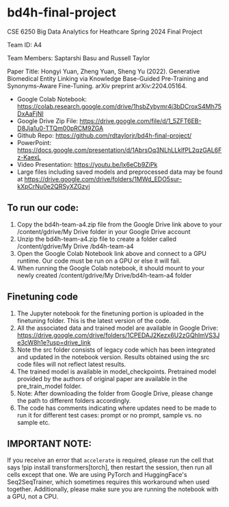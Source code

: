 # bd4h-final-project
CSE 6250 Big Data Analytics for Heathcare 
Spring 2024
Final Project

Team ID:  A4

Team Members:  Saptarshi Basu and Russell Taylor

Paper Title:  Hongyi Yuan, Zheng Yuan, Sheng Yu (2022). Generative Biomedical Entity Linking via Knowledge Base-Guided Pre-Training and Synonyms-Aware Fine-Tuning. arXiv preprint arXiv:2204.05164.

* Google Colab Notebook: https://colab.research.google.com/drive/1hsbZybymr4j3bDCroxS4Mh75DxAaFjNI
* Google Drive Zip File: https://drive.google.com/file/d/1_5ZFT6EB-D8Jja1u0-TTQm00pRCM9ZGA
* Github Repo: https://github.com/rdtaylorjr/bd4h-final-project/
* PowerPoint: https://docs.google.com/presentation/d/1AbrsOq3NLhLLklfPL2qzGAL6Fz-KaexL
* Video Presentation: https://youtu.be/lx6eCb9ZiPk
* Large files including saved models and preprocessed data may be found at https://drive.google.com/drive/folders/1MWd_EDO5sur-kXpCrNu0e2QRSyXZGzvj

## To run our code:
1. Copy the bd4h-team-a4.zip file from the Google Drive link above to your /content/gdrive/My Drive folder in your Google Drive account
2. Unzip the bd4h-team-a4.zip file to create a folder called /content/gdrive/My Drive /bd4h-team-a4
3. Open the Google Colab Notebook link above and connect to a GPU runtime. Our code must be run on a GPU or else it will fail.
4. When running the Google Colab notebook, it should mount to your newly created /content/gdrive/My Drive/bd4h-team-a4 folder

## Finetuning code
1. The Jupyter notebook for the finetuning portion is uploaded in the finetuning folder. This is the latest version of the code.
2. All the associated data and trained model are available in Google Drive: https://drive.google.com/drive/folders/1CPEDAJ2Kezx6U2zGQhlmVS3Je3cW8h1e?usp=drive_link
3. Note the src folder consists of legacy code which has been integrated and updated in the notebook version. Results obtained using the src code files will not reflect latest results.
4. The trained model is available in model_checkpoints. Pretrained model provided by the authors of original paper are available in the pre_train_model folder.
5. Note: After downloading the folder from Google Drive, please change the path to different folders accordingly.
6. The code has comments indicating where updates need to be made to run it for different test cases: prompt or no prompt, sample vs. no sample etc.

## IMPORTANT NOTE:
If you receive an error that `accelerate` is required, please run the cell that says !pip install transformers[torch], then restart the session, then run all cells except that one. We are using PyTorch and HuggingFace's Seq2SeqTrainer, which sometimes requires this workaround when used together. Additionally, please make sure you are running the notebook with a GPU, not a CPU.

